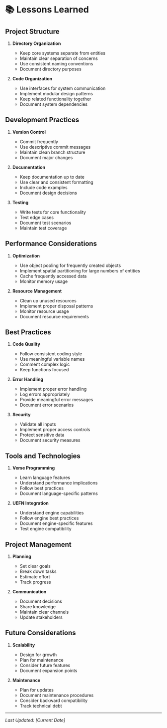 # 📚 Lessons Learned

## Project Structure
1. **Directory Organization**
   - Keep core systems separate from entities
   - Maintain clear separation of concerns
   - Use consistent naming conventions
   - Document directory purposes

2. **Code Organization**
   - Use interfaces for system communication
   - Implement modular design patterns
   - Keep related functionality together
   - Document system dependencies

## Development Practices
1. **Version Control**
   - Commit frequently
   - Use descriptive commit messages
   - Maintain clean branch structure
   - Document major changes

2. **Documentation**
   - Keep documentation up to date
   - Use clear and consistent formatting
   - Include code examples
   - Document design decisions

3. **Testing**
   - Write tests for core functionality
   - Test edge cases
   - Document test scenarios
   - Maintain test coverage

## Performance Considerations
1. **Optimization**
   - Use object pooling for frequently created objects
   - Implement spatial partitioning for large numbers of entities
   - Cache frequently accessed data
   - Monitor memory usage

2. **Resource Management**
   - Clean up unused resources
   - Implement proper disposal patterns
   - Monitor resource usage
   - Document resource requirements

## Best Practices
1. **Code Quality**
   - Follow consistent coding style
   - Use meaningful variable names
   - Comment complex logic
   - Keep functions focused

2. **Error Handling**
   - Implement proper error handling
   - Log errors appropriately
   - Provide meaningful error messages
   - Document error scenarios

3. **Security**
   - Validate all inputs
   - Implement proper access controls
   - Protect sensitive data
   - Document security measures

## Tools and Technologies
1. **Verse Programming**
   - Learn language features
   - Understand performance implications
   - Follow best practices
   - Document language-specific patterns

2. **UEFN Integration**
   - Understand engine capabilities
   - Follow engine best practices
   - Document engine-specific features
   - Test engine compatibility

## Project Management
1. **Planning**
   - Set clear goals
   - Break down tasks
   - Estimate effort
   - Track progress

2. **Communication**
   - Document decisions
   - Share knowledge
   - Maintain clear channels
   - Update stakeholders

## Future Considerations
1. **Scalability**
   - Design for growth
   - Plan for maintenance
   - Consider future features
   - Document expansion points

2. **Maintenance**
   - Plan for updates
   - Document maintenance procedures
   - Consider backward compatibility
   - Track technical debt

---

*Last Updated: [Current Date]* 